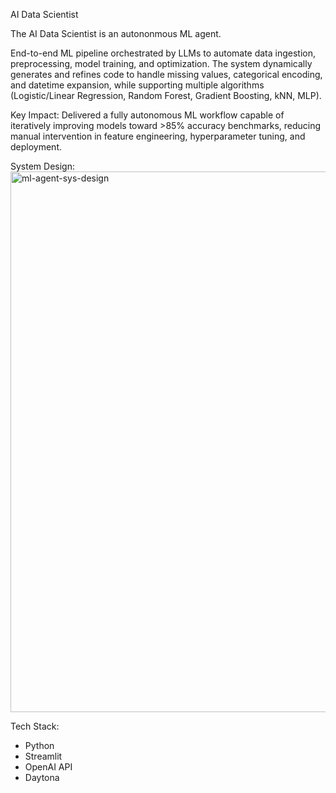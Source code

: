 AI Data Scientist

The AI Data Scientist is an autononmous ML agent. 

End-to-end ML pipeline orchestrated by LLMs to automate data ingestion, preprocessing, model training, and optimization. 
The system dynamically generates and refines code to handle missing values, categorical encoding, and datetime expansion, 
while supporting multiple algorithms (Logistic/Linear Regression, Random Forest, Gradient Boosting, kNN, MLP).

Key Impact: Delivered a fully autonomous ML workflow capable of iteratively improving models toward >85% accuracy benchmarks, 
reducing manual intervention in feature engineering, hyperparameter tuning, and deployment.

System Design:
<img width="4943" height="865" alt="ml-agent-sys-design" src="https://github.com/user-attachments/assets/8a25aa10-5de7-4db6-ac7b-5afd8cb7c691" />


Tech Stack:
- Python
- Streamlit
- OpenAI API
- Daytona
